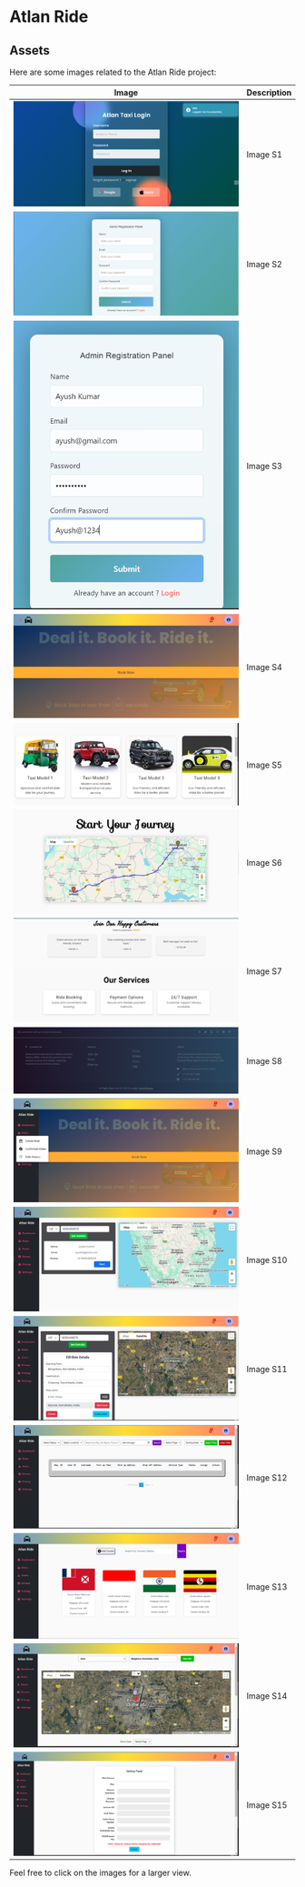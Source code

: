 # Atlan Ride

## Assets

Here are some images related to the Atlan Ride project:

| Image | Description |
|-------|-------------|
| ![S1](assets/S1.png) | Image S1 |
| ![S2](assets/S2.png) | Image S2 |
| ![S3](assets/S3.png) | Image S3 |
| ![S4](assets/S4.png) | Image S4 |
| ![S5](assets/S5.png) | Image S5 |
| ![S6](assets/S6.png) | Image S6 |
| ![S7](assets/S7.png) | Image S7 |
| ![S8](assets/S8.png) | Image S8 |
| ![S9](assets/S9.png) | Image S9 |
| ![S10](assets/S10.png) | Image S10 |
| ![S11](assets/S11.png) | Image S11 |
| ![S12](assets/S12.png) | Image S12 |
| ![S13](assets/S13.png) | Image S13 |
| ![S14](assets/S14.png) | Image S14 |
| ![S15](assets/S15.png) | Image S15 |

Feel free to click on the images for a larger view.
